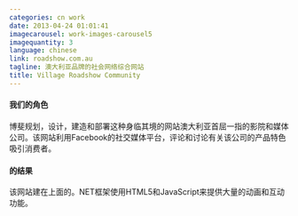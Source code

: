 ```yaml
---
categories: cn work
date: 2013-04-24 01:01:41
imagecarousel: work-images-carousel5
imagequantity: 3
language: chinese
link: roadshow.com.au
tagline: 澳大利亚品牌的社会网络综合网站
title: Village Roadshow Community
---
```


#### 我们的角色
博斐规划，设计，建造和部署这种身临其境的网站澳大利亚首屈一指的影院和媒体公司。该网站利用Facebook的社交媒体平台，评论和讨论有关该公司的产品特色吸引消费者。

#### 的结果
该网站建在上面的。NET框架使用HTML5和JavaScript来提供大量的动画和互动功能。